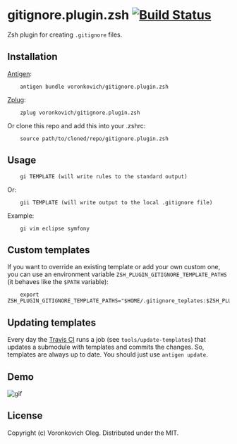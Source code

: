 # gitignore.plugin.zsh [![Build Status](https://travis-ci.org/voronkovich/gitignore.plugin.zsh.svg?branch=master)](https://travis-ci.org/voronkovich/gitignore.plugin.zsh)

Zsh plugin for creating `.gitignore` files.

Installation
------------

[Antigen](https://github.com/zsh-users/antigen):

        antigen bundle voronkovich/gitignore.plugin.zsh

[Zplug](https://github.com/zplug/zplug):

        zplug voronkovich/gitignore.plugin.zsh

Or clone this repo and add this into your .zshrc:

        source path/to/cloned/repo/gitignore.plugin.zsh

Usage
-----

        gi TEMPLATE (will write rules to the standard output)

Or:

        gii TEMPLATE (will write output to the local .gitignore file)

Example:

        gi vim eclipse symfony

Custom templates
----------------

If you want to override an existing template or add your own custom one, you can use an environment variable `ZSH_PLUGIN_GITIGNORE_TEMPLATE_PATHS` (it behaves like the `$PATH` variable):

        export ZSH_PLUGIN_GITIGNORE_TEMPLATE_PATHS="$HOME/.gitignore_teplates:$ZSH_PLUGIN_GITIGNORE_TEMPLATE_PATHS:/etc/global_gitignore"

Updating templates
------------------

Every day the [Travis CI](https://docs.travis-ci.com/user/cron-jobs/) runs a job (see `tools/update-templates`) that updates a submodule with templates and commits the changes. So, templates are always up to date. You should just use `antigen update`.

Demo
----

![gif](http://i.imgur.com/NiaFzeh.gif)

License
-------

Copyright (c) Voronkovich Oleg. Distributed under the MIT.
